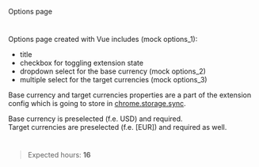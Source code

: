 Options page
#
Options page created with Vue includes (mock options_1):
- title
- checkbox for toggling extension state
- dropdown select for the base currency (mock options_2)
- multiple select for the target currencies (mock options_3)

Base currency and target currencies properties are a part of the extension config which is going to store in [chrome.storage.sync](https://developer.chrome.com/docs/extensions/reference/storage/).

Base currency is preselected (f.e. USD) and required.  
Target currencies are preselected (f.e. [EUR]) and required as well.

#
>Expected hours: **16**
